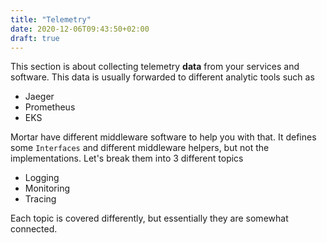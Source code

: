 ```yaml
---
title: "Telemetry"
date: 2020-12-06T09:43:50+02:00
draft: true
---
```


This section is about collecting telemetry **data** from your services and software. This data is usually forwarded to different analytic tools such as

- Jaeger
- Prometheus
- EKS

Mortar have different middleware software to help you with that.
It defines some `Interfaces` and different middleware helpers, but not the implementations.
Let's break them into 3 different topics

- Logging
- Monitoring
- Tracing

Each topic is covered differently, but essentially they are somewhat connected.
